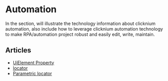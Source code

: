 # Automation

In the section, will illustrate the technology information about clicknium automation, also include how to leverage clicknium automation technology to make RPA/automation project robust and easily edit, write, maintain.

## Articles
- [UiElement Property](property.md)
- [locator](locator.md)
- [Parametric locator](parametric_locator.md)